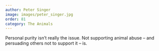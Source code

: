 ```yaml
---
author: Peter Singer
image: images/peter_singer.jpg
order: 81
category: The Animals
---
```


Personal purity isn’t really the issue. Not supporting animal abuse – and persuading others not to support it – is.

